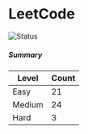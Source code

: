 # LeetCode

![Status](https://img.shields.io/badge/status-48%2F329-brightgreen.svg)

##### Summary

| Level  | Count|
|--------|------|
| Easy   |  21  |
| Medium |  24  |
| Hard   |  3   |
